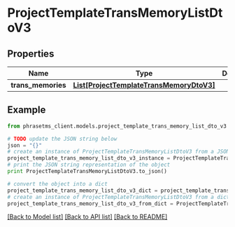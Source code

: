 # ProjectTemplateTransMemoryListDtoV3

## Properties

| Name               | Type                                                                            | Description | Notes      |
| ------------------ | ------------------------------------------------------------------------------- | ----------- | ---------- |
| **trans_memories** | [**List[ProjectTemplateTransMemoryDtoV3]**](ProjectTemplateTransMemoryDtoV3.md) |             | [optional] |

## Example

```python
from phrasetms_client.models.project_template_trans_memory_list_dto_v3 import ProjectTemplateTransMemoryListDtoV3

# TODO update the JSON string below
json = "{}"
# create an instance of ProjectTemplateTransMemoryListDtoV3 from a JSON string
project_template_trans_memory_list_dto_v3_instance = ProjectTemplateTransMemoryListDtoV3.from_json(json)
# print the JSON string representation of the object
print ProjectTemplateTransMemoryListDtoV3.to_json()

# convert the object into a dict
project_template_trans_memory_list_dto_v3_dict = project_template_trans_memory_list_dto_v3_instance.to_dict()
# create an instance of ProjectTemplateTransMemoryListDtoV3 from a dict
project_template_trans_memory_list_dto_v3_from_dict = ProjectTemplateTransMemoryListDtoV3.from_dict(project_template_trans_memory_list_dto_v3_dict)
```

[[Back to Model list]](../README.md#documentation-for-models) [[Back to API list]](../README.md#documentation-for-api-endpoints) [[Back to README]](../README.md)
